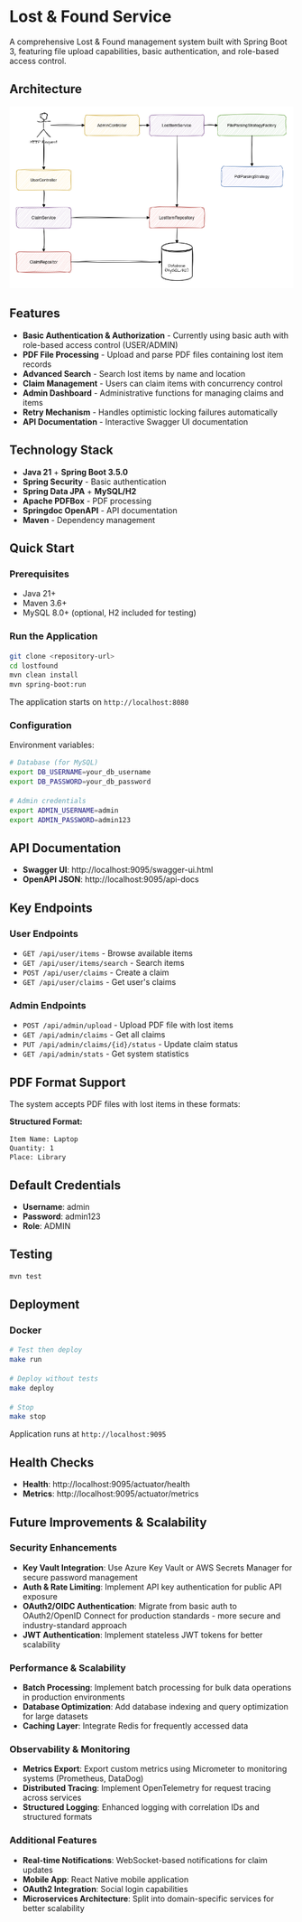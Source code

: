 # Lost & Found Service

A comprehensive Lost & Found management system built with Spring Boot 3, featuring file upload capabilities, basic authentication, and role-based access control.

## Architecture

![Architecture Diagram](docs/flow.drawio.png)

## Features

- **Basic Authentication & Authorization** - Currently using basic auth with role-based access control (USER/ADMIN)
- **PDF File Processing** - Upload and parse PDF files containing lost item records
- **Advanced Search** - Search lost items by name and location
- **Claim Management** - Users can claim items with concurrency control
- **Admin Dashboard** - Administrative functions for managing claims and items
- **Retry Mechanism** - Handles optimistic locking failures automatically
- **API Documentation** - Interactive Swagger UI documentation

## Technology Stack

- **Java 21** + **Spring Boot 3.5.0**
- **Spring Security** - Basic authentication
- **Spring Data JPA** + **MySQL/H2**
- **Apache PDFBox** - PDF processing
- **Springdoc OpenAPI** - API documentation
- **Maven** - Dependency management

## Quick Start

### Prerequisites
- Java 21+
- Maven 3.6+
- MySQL 8.0+ (optional, H2 included for testing)

### Run the Application
```bash
git clone <repository-url>
cd lostfound
mvn clean install
mvn spring-boot:run
```

The application starts on `http://localhost:8080`

### Configuration

Environment variables:
```bash
# Database (for MySQL)
export DB_USERNAME=your_db_username
export DB_PASSWORD=your_db_password

# Admin credentials
export ADMIN_USERNAME=admin
export ADMIN_PASSWORD=admin123
```

## API Documentation

- **Swagger UI**: http://localhost:9095/swagger-ui.html
- **OpenAPI JSON**: http://localhost:9095/api-docs

## Key Endpoints

### User Endpoints
- `GET /api/user/items` - Browse available items
- `GET /api/user/items/search` - Search items
- `POST /api/user/claims` - Create a claim
- `GET /api/user/claims` - Get user's claims

### Admin Endpoints
- `POST /api/admin/upload` - Upload PDF file with lost items
- `GET /api/admin/claims` - Get all claims
- `PUT /api/admin/claims/{id}/status` - Update claim status
- `GET /api/admin/stats` - Get system statistics

## PDF Format Support

The system accepts PDF files with lost items in these formats:

**Structured Format:**
```
Item Name: Laptop
Quantity: 1
Place: Library
```

## Default Credentials

- **Username**: admin
- **Password**: admin123
- **Role**: ADMIN

## Testing

```bash
mvn test
```

## Deployment

### Docker
```bash
# Test then deploy
make run

# Deploy without tests
make deploy

# Stop
make stop
```

Application runs at `http://localhost:9095`

## Health Checks

- **Health**: http://localhost:9095/actuator/health
- **Metrics**: http://localhost:9095/actuator/metrics

## Future Improvements & Scalability

### Security Enhancements
- **Key Vault Integration**: Use Azure Key Vault or AWS Secrets Manager for secure password management
- **Auth & Rate Limiting**: Implement API key authentication for public API exposure
- **OAuth2/OIDC Authentication**: Migrate from basic auth to OAuth2/OpenID Connect for production standards - more secure and industry-standard approach
- **JWT Authentication**: Implement stateless JWT tokens for better scalability

### Performance & Scalability
- **Batch Processing**: Implement batch processing for bulk data operations in production environments
- **Database Optimization**: Add database indexing and query optimization for large datasets
- **Caching Layer**: Integrate Redis for frequently accessed data

### Observability & Monitoring
- **Metrics Export**: Export custom metrics using Micrometer to monitoring systems (Prometheus, DataDog)
- **Distributed Tracing**: Implement OpenTelemetry for request tracing across services
- **Structured Logging**: Enhanced logging with correlation IDs and structured formats

### Additional Features
- **Real-time Notifications**: WebSocket-based notifications for claim updates
- **Mobile App**: React Native mobile application
- **OAuth2 Integration**: Social login capabilities
- **Microservices Architecture**: Split into domain-specific services for better scalability 
